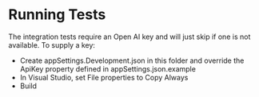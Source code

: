 # Running Tests
The integration tests require an Open AI key and will just skip if one is not available. 
To supply a key:
- Create appSettings.Development.json in this folder and override the ApiKey property defined in appSettings.json.example
- In Visual Studio, set File properties to Copy Always
- Build
